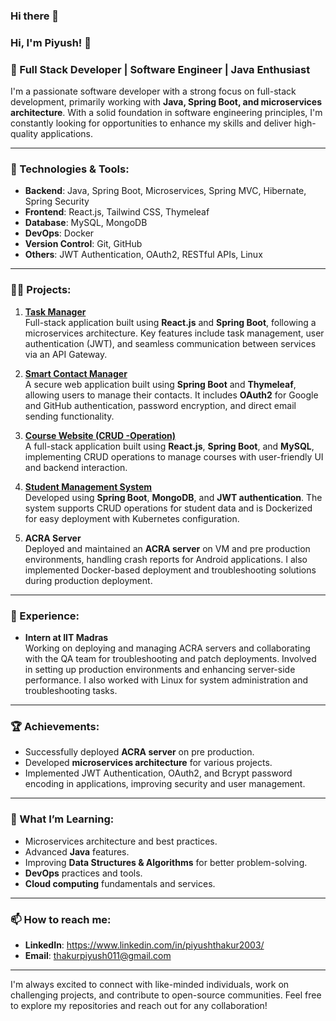 ### Hi there 👋
### Hi, I'm Piyush! 👋

### 🚀 Full Stack Developer | Software Engineer | Java Enthusiast 

I'm a passionate software developer with a strong focus on full-stack development, primarily working with **Java, Spring Boot, and microservices architecture**. With a solid foundation in software engineering principles, I'm constantly looking for opportunities to enhance my skills and deliver high-quality applications.

---

### 🔧 Technologies & Tools:

- **Backend**: Java, Spring Boot, Microservices, Spring MVC, Hibernate, Spring Security
- **Frontend**: React.js, Tailwind CSS, Thymeleaf
- **Database**: MySQL, MongoDB
- **DevOps**: Docker
- **Version Control**: Git, GitHub
- **Others**: JWT Authentication, OAuth2, RESTful APIs, Linux

---

### 🧑‍💻 Projects:

1. **[Task Manager](https://github.com/piyu989/task-manager)**  
   Full-stack application built using **React.js** and **Spring Boot**, following a microservices architecture. Key features include task management, user authentication (JWT), and seamless communication between services via an API Gateway.

2. **[Smart Contact Manager](https://github.com/piyu989/Smart-Contact-Manager)**  
   A secure web application built using **Spring Boot** and **Thymeleaf**, allowing users to manage their contacts. It includes **OAuth2** for Google and GitHub authentication, password encryption, and direct email sending functionality.

3. **[Course Website (CRUD -Operation)](https://github.com/piyu989/Course-Website)**  
   A full-stack application built using **React.js**, **Spring Boot**, and **MySQL**, implementing CRUD operations to manage courses with user-friendly UI and backend interaction.

4. **[Student Management System](https://github.com/piyu989/Assignment)**  
   Developed using **Spring Boot**, **MongoDB**, and **JWT authentication**. The system supports CRUD operations for student data and is Dockerized for easy deployment with Kubernetes configuration.

5. **ACRA Server**  
   Deployed and maintained an **ACRA server** on VM and pre production environments, handling crash reports for Android applications. I also implemented Docker-based deployment and troubleshooting solutions during production deployment.

---

### 💼 Experience:

- **Intern at IIT Madras**  
  Working on deploying and managing ACRA servers and collaborating with the QA team for troubleshooting and patch deployments. Involved in setting up production environments and enhancing server-side performance. I also worked with Linux for system administration and troubleshooting tasks.

---

### 🏆 Achievements:

- Successfully deployed **ACRA server** on pre production.
- Developed **microservices architecture** for various projects.
- Implemented JWT Authentication, OAuth2, and Bcrypt password encoding in applications, improving security and user management.

---

### 🌱 What I’m Learning:

- Microservices architecture and best practices.
- Advanced **Java** features.
- Improving **Data Structures & Algorithms** for better problem-solving.
- **DevOps** practices and tools.
- **Cloud computing** fundamentals and services.
---

### 📫 How to reach me:

- **LinkedIn**: https://www.linkedin.com/in/piyushthakur2003/
- **Email**: thakurpiyush011@gmail.com

---

I'm always excited to connect with like-minded individuals, work on challenging projects, and contribute to open-source communities. Feel free to explore my repositories and reach out for any collaboration!

